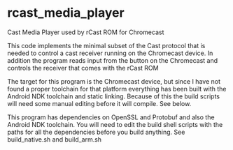 # rcast_media_player
Cast Media Player used by rCast ROM for Chromecast

This code implements the minimal subset of the Cast protocol that is needed
to control a cast receiver running on the Chromecast device.
In addition the program reads input from the button on the Chromecast and 
controls the receiver that comes with the rCast ROM

The target for this program is the Chromecast device, but since I have not 
found a proper toolchain for that platform everything has been built with
the Android NDK toolchain and static linking. Because of this the build 
scripts will need some manual editing before it will compile. See below.

This program has dependencies on OpenSSL and Protobuf and also the 
Android NDK toolchain.
You will need to edit the build shell scripts with the paths for all the 
dependencies before you build anything. See build_native.sh and build_arm.sh

